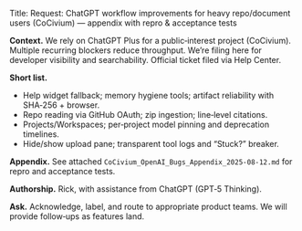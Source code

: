 <!-- status: stub; target: 150+ words -->
<!-- status: stub; target: 150+ words -->
<!-- status: stub; target: 150+ words -->
Title: Request: ChatGPT workflow improvements for heavy repo/document users (CoCivium) — appendix with repro & acceptance tests

**Context.** We rely on ChatGPT Plus for a public‑interest project (CoCivium).  Multiple recurring blockers reduce throughput.  We’re filing here for developer visibility and searchability.  Official ticket filed via Help Center.

**Short list.**
- Help widget fallback; memory hygiene tools; artifact reliability with SHA‑256 + browser.  
- Repo reading via GitHub OAuth; zip ingestion; line‑level citations.  
- Projects/Workspaces; per‑project model pinning and deprecation timelines.  
- Hide/show upload pane; transparent tool logs and “Stuck?” breaker.

**Appendix.** See attached `CoCivium_OpenAI_Bugs_Appendix_2025-08-12.md` for repro and acceptance tests.

**Authorship.** Rick, with assistance from ChatGPT (GPT‑5 Thinking).

**Ask.** Acknowledge, label, and route to appropriate product teams.  We will provide follow‑ups as features land.




